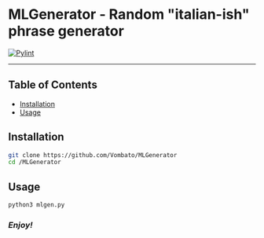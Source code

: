 # MLGenerator - Random "italian-ish" phrase generator

[![Pylint](https://github.com/Vombato/MLGenerator/actions/workflows/pylint.yml/badge.svg)](https://github.com/Vombato/MLGenerator/actions/workflows/pylint.yml)

---

Table of Contents
-----------------

  * [Installation](#Installation)
  * [Usage](#Usage)


## **Installation**

```bash
git clone https://github.com/Vombato/MLGenerator
cd /MLGenerator
```

## **Usage**

```bash
python3 mlgen.py
```

### *Enjoy!*
